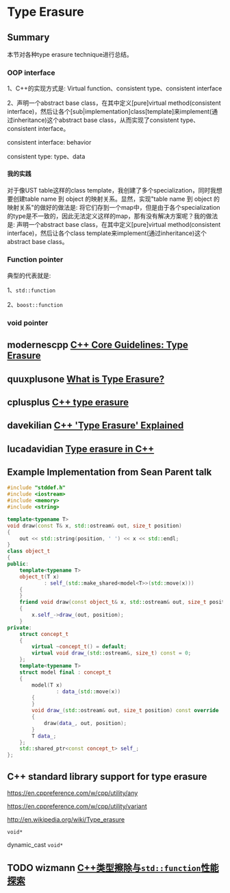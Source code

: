 # Type Erasure

## Summary

本节对各种type erasure technique进行总结。

### OOP interface

1、C++的实现方式是: Virtual function、consistent type、consistent interface

2、声明一个abstract base class，在其中定义[pure]virtual method(consistent interface)，然后让各个[sub|implementation]class[template]来implement(通过inheritance)这个abstract base class，从而实现了consistent type、consistent interface。

consistent interface: behavior

consistent type: type、data

#### 我的实践

对于像UST table这样的class template，我创建了多个specialization，同时我想要创建table name 到 object 的映射关系。显然，实现"table name 到 object 的映射关系"的做好的做法是: 将它们存到一个map中，但是由于各个specialization的type是不一致的，因此无法定义这样的map，那有没有解决方案呢？我的做法是: 声明一个abstract base class，在其中定义[pure]virtual method(consistent interface)，然后让各个class template来implement(通过inheritance)这个abstract base class。

### Function pointer

典型的代表就是:

1、`std::function`

2、`boost::function`



### void pointer



## modernescpp [C++ Core Guidelines: Type Erasure](https://www.modernescpp.com/index.php/c-core-guidelines-type-erasure)



## quuxplusone [ What is Type Erasure?](https://quuxplusone.github.io/blog/2019/03/18/what-is-type-erasure/)



## cplusplus [C++ type erasure](http://www.cplusplus.com/articles/oz18T05o/)



## davekilian [C++ 'Type Erasure' Explained](https://davekilian.com/cpp-type-erasure.html)

## lucadavidian [Type erasure in C++](http://www.lucadavidian.com/2019/08/26/type-erasure-in-c/)







## Example Implementation from Sean Parent talk

```c++
#include "stddef.h"
#include <iostream>
#include <memory>
#include <string>

template<typename T>
void draw(const T& x, std::ostream& out, size_t position)
{
	out << std::string(position, ' ') << x << std::endl;
}
class object_t
{
public:
	template<typename T>
	object_t(T x)
			: self_(std::make_shared<model<T>>(std::move(x)))
	{
	}
	friend void draw(const object_t& x, std::ostream& out, size_t position)
	{
		x.self_->draw_(out, position);
	}
private:
	struct concept_t
	{
		virtual ~concept_t() = default;
		virtual void draw_(std::ostream&, size_t) const = 0;
	};
	template<typename T>
	struct model final : concept_t
	{
		model(T x)
				: data_(std::move(x))
		{
		}
		void draw_(std::ostream& out, size_t position) const override
		{
			draw(data_, out, position);
		}
		T data_;
	};
	std::shared_ptr<const concept_t> self_;
};
```





## C++ standard library support for type erasure



https://en.cppreference.com/w/cpp/utility/any



https://en.cppreference.com/w/cpp/utility/variant



http://en.wikipedia.org/wiki/Type_erasure



`void*`

dynamic_cast `void*`



## TODO wizmann [C++类型擦除与`std::function`性能探索](https://wizmann.tk/cpp-type-erasure-and-std-function.html)

